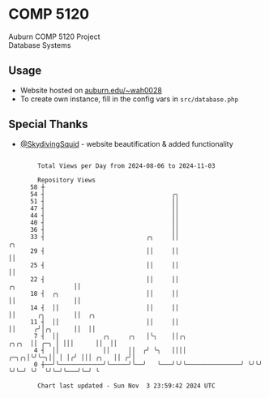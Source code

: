 # COMP 5120
Auburn COMP 5120 Project  
Database Systems

## Usage
- Website hosted on [auburn.edu/~wah0028](https://webhome.auburn.edu/~wah0028/)
- To create own instance, fill in the config vars in `src/database.php`

## Special Thanks
- [@SkydivingSquid](https://github.com/SkydivingSquid) - website beautification & added functionality

```

        Total Views per Day from 2024-08-06 to 2024-11-03

        Repository Views
      58 ┼
      54 ┤                                   ╭╮
      51 ┤                                   ││
      47 ┤                                   ││
      44 ┤                                   ││
      40 ┤                                   ││
      36 ┤                                   ││
      33 ┤                            ╭╮     ││                                              ╭╮
      29 ┤                            ││     ││                                              ││
      25 ┤                            ││     ││                                              ││
      22 ┤                            ││     ││                            ╭╮                ││
      18 ┤  ╭╮                        ││     ││                            ││                ││
      14 ┤  ││                        ││     ││                            ││      ╭╮        ││  ╭╮
      11 ┤  ││                        ││     ││                            ││     ╭╯│╭╮      ││  ││
       7 ┤  ││            ╭╮     ╭╮   │╰╮    ││╭╮                    ╭╮╭╮  ││ ╭─╮ │ │││      ││  ││
       4 ┤  ││            ││     ││  ╭╯ ╰╮   ││││               ╭─╮╭╮│╰╯╰─╮││ │ │╭╯ │││ ╭╮   ││ ╭╯│
       0 ┼──╯╰────────────╯╰─────╯╰──╯   ╰───╯╰╯╰───────────────╯ ╰╯╰╯    ╰╯╰─╯ ╰╯  ╰╯╰─╯╰───╯╰─╯ ╰

        Chart last updated - Sun Nov  3 23:59:42 2024 UTC
        
```
